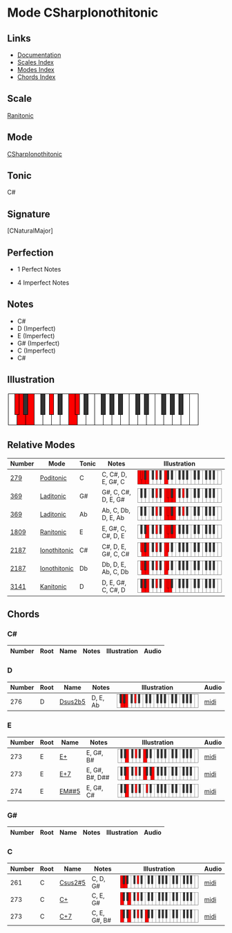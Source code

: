 # Mode CSharpIonothitonic

## Links

- [Documentation](index.md)
- [Scales Index](Scales.md)
- [Modes Index](Modes.md)
- [Chords Index](Chords.md)

## Scale

[Ranitonic](ScaleRanitonic.md)

## Mode

[CSharpIonothitonic](ModeCSharpIonothitonic.md)

## Tonic

C#

## Signature

[CNaturalMajor]

## Perfection

 - 1 Perfect Notes

 - 4 Imperfect Notes

## Notes

- C#
- D (Imperfect)
- E (Imperfect)
- G# (Imperfect)
- C (Imperfect)
- C#

## Illustration

![CSharpIonothitonic](ModeCSharpIonothitonic.png)

## Relative Modes

| Number | Mode | Tonic | Notes | Illustration |
|--------|------|-------|-------|--------------|
| [279](https://ianring.com/musictheory/scales/279) | [Poditonic](ModePoditonic.md) | C | C, C#, D, E, G#, C | ![CNaturalPoditonic](ModeCNaturalPoditonic.png) |
| [369](https://ianring.com/musictheory/scales/369) | [Laditonic](ModeLaditonic.md) | G# | G#, C, C#, D, E, G# | ![GSharpLaditonic](ModeGSharpLaditonic.png) |
| [369](https://ianring.com/musictheory/scales/369) | [Laditonic](ModeLaditonic.md) | Ab | Ab, C, Db, D, E, Ab | ![AFlatLaditonic](ModeAFlatLaditonic.png) |
| [1809](https://ianring.com/musictheory/scales/1809) | [Ranitonic](ModeRanitonic.md) | E | E, G#, C, C#, D, E | ![ENaturalRanitonic](ModeENaturalRanitonic.png) |
| [2187](https://ianring.com/musictheory/scales/2187) | [Ionothitonic](ModeIonothitonic.md) | C# | C#, D, E, G#, C, C# | ![CSharpIonothitonic](ModeCSharpIonothitonic.png) |
| [2187](https://ianring.com/musictheory/scales/2187) | [Ionothitonic](ModeIonothitonic.md) | Db | Db, D, E, Ab, C, Db | ![DFlatIonothitonic](ModeDFlatIonothitonic.png) |
| [3141](https://ianring.com/musictheory/scales/3141) | [Kanitonic](ModeKanitonic.md) | D | D, E, G#, C, C#, D | ![DNaturalKanitonic](ModeDNaturalKanitonic.png) |

## Chords

### C#

| Number | Root | Name | Notes | Illustration | Audio |
|--------|------|------|-------|--------------|-------|

### D

| Number | Root | Name | Notes | Illustration | Audio |
|--------|------|------|-------|--------------|-------|
| 276 | D | [Dsus2b5](ChordDNaturalSuspendedSecondFlatFifth.md) | D, E, Ab | ![Dsus2b5](ChordDNaturalSuspendedSecondFlatFifthRootPosition.png) | [midi](ChordDNaturalSuspendedSecondFlatFifthRootPosition.mid) |

### E

| Number | Root | Name | Notes | Illustration | Audio |
|--------|------|------|-------|--------------|-------|
| 273 | E | [E+](ChordENaturalAugmented.md) | E, G#, B# | ![E+](ChordENaturalAugmentedRootPosition.png) | [midi](ChordENaturalAugmentedRootPosition.mid) |
| 273 | E | [E+7](ChordENaturalAugmentedAugmentedSeventh.md) | E, G#, B#, D## | ![E+7](ChordENaturalAugmentedAugmentedSeventhRootPosition.png) | [midi](ChordENaturalAugmentedAugmentedSeventhRootPosition.mid) |
| 274 | E | [EM##5](ChordENaturalMajorDoubleSharpFifth.md) | E, G#, C# | ![EM##5](ChordENaturalMajorDoubleSharpFifthRootPosition.png) | [midi](ChordENaturalMajorDoubleSharpFifthRootPosition.mid) |

### G#

| Number | Root | Name | Notes | Illustration | Audio |
|--------|------|------|-------|--------------|-------|

### C

| Number | Root | Name | Notes | Illustration | Audio |
|--------|------|------|-------|--------------|-------|
| 261 | C | [Csus2#5](ChordCNaturalSuspendedSecondSharpFifth.md) | C, D, G# | ![Csus2#5](ChordCNaturalSuspendedSecondSharpFifthRootPosition.png) | [midi](ChordCNaturalSuspendedSecondSharpFifthRootPosition.mid) |
| 273 | C | [C+](ChordCNaturalAugmented.md) | C, E, G# | ![C+](ChordCNaturalAugmentedRootPosition.png) | [midi](ChordCNaturalAugmentedRootPosition.mid) |
| 273 | C | [C+7](ChordCNaturalAugmentedAugmentedSeventh.md) | C, E, G#, B# | ![C+7](ChordCNaturalAugmentedAugmentedSeventhRootPosition.png) | [midi](ChordCNaturalAugmentedAugmentedSeventhRootPosition.mid) |

